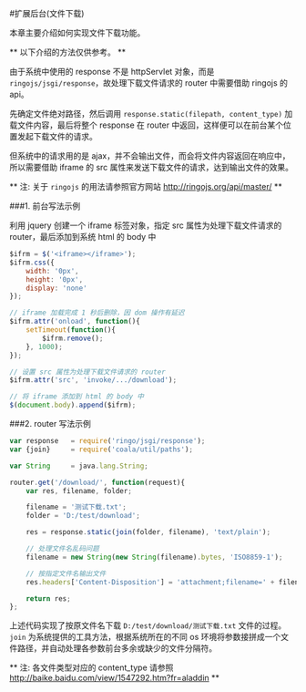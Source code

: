 #扩展后台(文件下载)

本章主要介绍如何实现文件下载功能。

** 以下介绍的方法仅供参考。 **

由于系统中使用的 response 不是 httpServlet 对象，而是 `ringojs/jsgi/response`，故处理下载文件请求的 router 中需要借助 ringojs 的 api。

先确定文件绝对路径，然后调用 `response.static(filepath, content_type)` 加载文件内容，最后将整个 response 在 router 中返回，这样便可以在前台某个位置发起下载文件的请求。

但系统中的请求用的是 ajax，并不会输出文件，而会将文件内容返回在响应中，所以需要借助 iframe 的 src 属性来发送下载文件的请求，达到输出文件的效果。

** 注: 关于 `ringojs` 的用法请参照官方网站 http://ringojs.org/api/master/ **

###1. 前台写法示例

利用 jquery 创建一个 iframe 标签对象，指定 src 属性为处理下载文件请求的 router，最后添加到系统 html 的 body 中

```javascript
$ifrm = $('<iframe></iframe>');
$ifrm.css({
    width: '0px',
    height: '0px',
    display: 'none'
});

// iframe 加载完成 1 秒后删除，因 dom 操作有延迟
$ifrm.attr('onload', function(){
    setTimeout(function(){
        $ifrm.remove();
    }, 1000);
});

// 设置 src 属性为处理下载文件请求的 router
$ifrm.attr('src', 'invoke/.../download');

// 将 iframe 添加到 html 的 body 中
$(document.body).append($ifrm);
```

###2. router 写法示例

```javascript
var response   = require('ringo/jsgi/response');
var {join}     = require('coala/util/paths');

var String     = java.lang.String;

router.get('/download/', function(request){
    var res, filename, folder;

    filename = '测试下载.txt';
    folder = 'D:/test/download';

    res = response.static(join(folder, filename), 'text/plain');

    // 处理文件名乱码问题
    filename = new String(new String(filename).bytes, 'ISO8859-1');

    // 按指定文件名输出文件
    res.headers['Content-Disposition'] = 'attachment;filename=' + filename;

    return res;
};
```

上述代码实现了按原文件名下载 `D:/test/download/测试下载.txt` 文件的过程。`join` 为系统提供的工具方法，根据系统所在的不同 os 环境将参数接拼成一个文件路径，并自动处理各参数前台多余或缺少的文件分隔符。

** 注: 各文件类型对应的 content_type 请参照 http://baike.baidu.com/view/1547292.htm?fr=aladdin **
